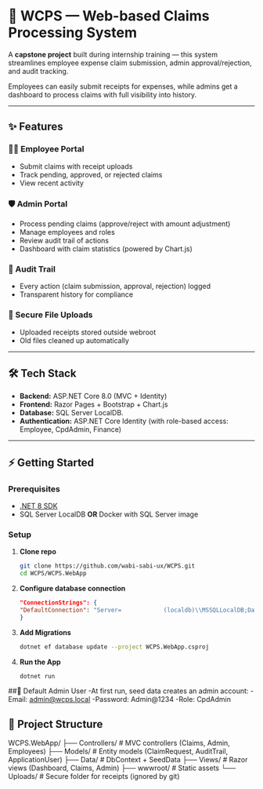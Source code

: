 # 💼 WCPS — Web-based Claims Processing System  

A **capstone project** built during internship training — this system streamlines employee expense claim submission, admin approval/rejection, and audit tracking.  

Employees can easily submit receipts for expenses, while admins get a dashboard to process claims with full visibility into history.  

---

## ✨ Features  

### 👨‍💼 Employee Portal  
- Submit claims with receipt uploads  
- Track pending, approved, or rejected claims  
- View recent activity  

### 🛡️ Admin Portal  
- Process pending claims (approve/reject with amount adjustment)  
- Manage employees and roles  
- Review audit trail of actions  
- Dashboard with claim statistics (powered by Chart.js)  

### 📜 Audit Trail  
- Every action (claim submission, approval, rejection) logged  
- Transparent history for compliance  

### 📂 Secure File Uploads  
- Uploaded receipts stored outside webroot  
- Old files cleaned up automatically  

---

## 🛠️ Tech Stack  
- **Backend:** ASP.NET Core 8.0 (MVC + Identity)  
- **Frontend:** Razor Pages + Bootstrap + Chart.js  
- **Database:** SQL Server LocalDB.  
- **Authentication:** ASP.NET Core Identity (with role-based access: Employee, CpdAdmin, Finance)  

---

## ⚡ Getting Started  

### Prerequisites  
- [.NET 8 SDK](https://dotnet.microsoft.com/en-us/download)  
- SQL Server LocalDB **OR** Docker with SQL Server image  

### Setup  

1. **Clone repo**  
   ```bash
   git clone https://github.com/wabi-sabi-ux/WCPS.git
   cd WCPS/WCPS.WebApp
2. **Configure database connection**
    ```json
    "ConnectionStrings": {
    "DefaultConnection": "Server=            (localdb)\\MSSQLLocalDB;Database=WCPSDb;Trusted_Connection=True;MultipleActiveResultSets=true"
    }
3. **Add Migrations**
   ```bash
   dotnet ef database update --project WCPS.WebApp.csproj

4. **Run the App**
   ```bash
   dotnet run

##👤 Default Admin User
-At first run, seed data creates an admin account:
-Email: admin@wcps.local
-Password: Admin@1234
-Role: CpdAdmin

## 📁 Project Structure
WCPS.WebApp/
 ├── Controllers/        # MVC controllers (Claims, Admin, Employees)
 ├── Models/             # Entity models (ClaimRequest, AuditTrail, ApplicationUser)
 ├── Data/               # DbContext + SeedData
 ├── Views/              # Razor views (Dashboard, Claims, Admin)
 ├── wwwroot/            # Static assets
 └── Uploads/            # Secure folder for receipts (ignored by git)
